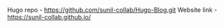 Hugo repo - https://github.com/sunil-collab/Hugo-Blog.git
Website link - https://sunil-collab.github.io/
